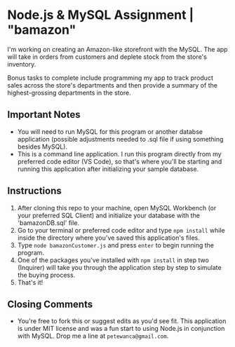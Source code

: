 # Node.js & MySQL Assignment | "bamazon"

I'm working on creating an Amazon-like storefront with the MySQL. The app will take in orders from customers and deplete stock from the store's inventory. 

Bonus tasks to complete include programming my app to track product sales across the store's departments and then provide a summary of the highest-grossing departments in the store.

## Important Notes
- You will need to run MySQL for this program or another databse application (possible adjustments needed to .sql file if using something besides MySQL).
- This is a command line application. I run this program directly from my preferred code editor (VS Code), so that's where you'll be starting and running this application after initializing your sample database.

## Instructions
1. After cloning this repo to your machine, open MySQL Workbench (or your preferred SQL Client) and initialize your database with the 'bamazonDB.sql' file.
2. Go to your terminal or preferred code editor and type `npm install` while inside the directory where you've saved this application's files.
3. Type `node bamazonCustomer.js` and press `enter` to begin running the program.
4. One of the packages you've installed with `npm install` in step two (Inquirer) will take you through the application step by step to simulate the buying process.
5. That's it!

## Closing Comments
- You're free to fork this or suggest edits as you'd see fit. This application is under MIT license and was a fun start to using Node.js in conjunction with MySQL. Drop me a line at `petewanca@gmail.com`.